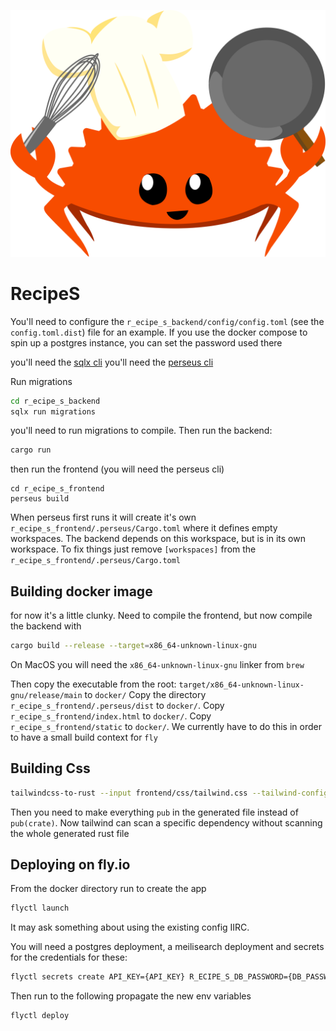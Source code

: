 ![ferris the rustacean chef](frontend/static/ferris-chef.svg)
# RecipeS


You'll need to configure the `r_ecipe_s_backend/config/config.toml` (see the `config.toml.dist`) file for an example.
If you use the docker compose to spin up a postgres instance, you can set the password used there

you'll need the [sqlx cli](https://github.com/launchbadge/sqlx/tree/master/sqlx-cli)
you'll need the [perseus cli](https://docs.rs/perseus-cli/latest/perseus_cli/index.html)

Run migrations
```bash
cd r_ecipe_s_backend
sqlx run migrations
```
you'll need to run migrations to compile. Then run the backend:
```bash
cargo run
```
then run the frontend (you will need the perseus cli)
```
cd r_ecipe_s_frontend
perseus build
```
When perseus first runs it will create it's own `r_ecipe_s_frontend/.perseus/Cargo.toml` where it defines empty
workspaces. The backend depends on this workspace, but is in its own workspace. To fix things
just remove `[workspaces]` from the `r_ecipe_s_frontend/.perseus/Cargo.toml`

## Building docker image
for now it's a little clunky.  Need to compile the frontend, but now compile the backend with
```bash
cargo build --release --target=x86_64-unknown-linux-gnu
```
On MacOS you will need the `x86_64-unknown-linux-gnu` linker from `brew`

Then copy the executable from the root: `target/x86_64-unknown-linux-gnu/release/main` to `docker/`
Copy the directory `r_ecipe_s_frontend/.perseus/dist` to `docker/`.
Copy `r_ecipe_s_frontend/index.html` to `docker/`.
Copy `r_ecipe_s_frontend/static` to `docker/`.
We currently have to do this in order to have a small build context for `fly`

## Building Css
```sh
tailwindcss-to-rust --input frontend/css/tailwind.css --tailwind-config frontend/tailwind.config.js --output r_ecipe_s_style/src/generated.rs --rustfmt
```
Then you need to make everything `pub` in the generated file instead of `pub(crate)`. 
Now tailwind can scan a specific dependency without scanning the whole generated rust file

## Deploying on fly.io
From the docker directory run to create the app
```sh
flyctl launch
```
It may ask something about using the existing config IIRC.

You will need a postgres deployment, a meilisearch deployment and secrets for the credentials for these:
```sh
flyctl secrets create API_KEY={API_KEY} R_ECIPE_S_DB_PASSWORD={DB_PASSWORD} R_ECIPE_S_SEARCH_API_KEY={MEILIESEARCH_KEY}
```
Then run to the following propagate the new env variables
```sh
flyctl deploy
```
